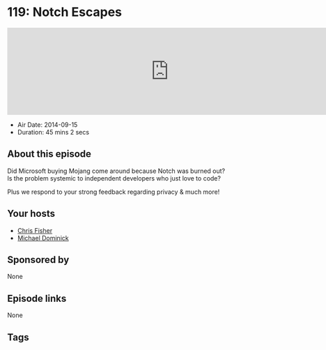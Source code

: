 # 119: Notch Escapes

<iframe src="https://player.fireside.fm/v2/MLf2ZzhC+1_zru-6-?theme=dark" width="740" height="200" frameborder="0" scrolling="no"></iframe>

* Air Date: 2014-09-15
* Duration: 45 mins 2 secs

## About this episode

Did Microsoft buying Mojang come around because Notch was burned out? Is the problem systemic to independent developers who just love to code?

Plus we respond to your strong feedback regarding privacy & much more!

## Your hosts
* [Chris Fisher](https://coder.show/hosts/chrislas)
* [Michael Dominick](https://coder.show/hosts/michael)

## Sponsored by

None



## Episode links

None



## Tags

